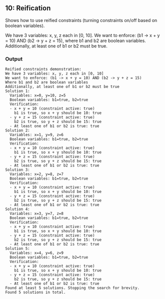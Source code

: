 ## 10: Reification

Shows how to use reified constraints (turning constraints on/off based on boolean variables).

We have 3 variables: x, y, z each in [0, 10]. We want to enforce: (b1 -> x + y = 10) AND (b2 -> y + z = 15), where b1 and b2 are boolean variables. Additionally, at least one of b1 or b2 must be true.

### Output

```
Reified constraints demonstration:
We have 3 variables: x, y, z each in [0, 10]
We want to enforce: (b1 -> x + y = 10) AND (b2 -> y + z = 15)
Where b1 and b2 are boolean variables
Additionally, at least one of b1 or b2 must be true
Solution 1:
  Variables: x=0, y=10, z=5
  Boolean variables: b1=true, b2=true
  Verification:
  - x + y = 10 (constraint active: true)
    b1 is true, so x + y should be 10: true
  - y + z = 15 (constraint active: true)
    b2 is true, so y + z should be 15: true
  - At least one of b1 or b2 is true: true
Solution 2:
  Variables: x=1, y=9, z=6
  Boolean variables: b1=true, b2=true
  Verification:
  - x + y = 10 (constraint active: true)
    b1 is true, so x + y should be 10: true
  - y + z = 15 (constraint active: true)
    b2 is true, so y + z should be 15: true
  - At least one of b1 or b2 is true: true
Solution 3:
  Variables: x=2, y=8, z=7
  Boolean variables: b1=true, b2=true
  Verification:
  - x + y = 10 (constraint active: true)
    b1 is true, so x + y should be 10: true
  - y + z = 15 (constraint active: true)
    b2 is true, so y + z should be 15: true
  - At least one of b1 or b2 is true: true
Solution 4:
  Variables: x=3, y=7, z=8
  Boolean variables: b1=true, b2=true
  Verification:
  - x + y = 10 (constraint active: true)
    b1 is true, so x + y should be 10: true
  - y + z = 15 (constraint active: true)
    b2 is true, so y + z should be 15: true
  - At least one of b1 or b2 is true: true
Solution 5:
  Variables: x=4, y=6, z=9
  Boolean variables: b1=true, b2=true
  Verification:
  - x + y = 10 (constraint active: true)
    b1 is true, so x + y should be 10: true
  - y + z = 15 (constraint active: true)
    b2 is true, so y + z should be 15: true
  - At least one of b1 or b2 is true: true
Found at least 5 solutions. Stopping the search for brevity.
Found 5 solutions in total.
```